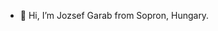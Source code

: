 - 👋 Hi, I’m Jozsef Garab from Sopron, Hungary.

<!---
jgarab/jgarab is a ✨ special ✨ repository because its `README.md` (this file) appears on your GitHub profile.
You can click the Preview link to take a look at your changes.
--->
